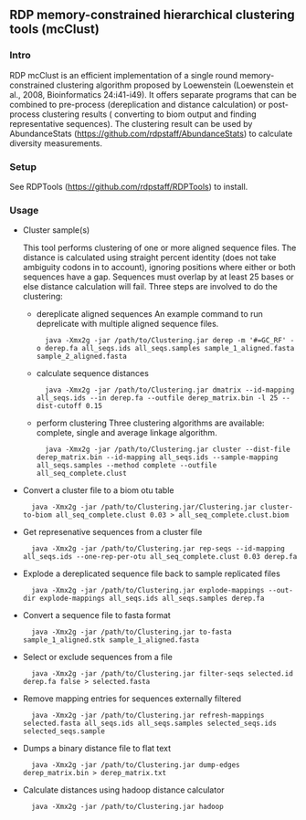 ## RDP memory-constrained hierarchical clustering tools (mcClust)

### Intro

RDP mcClust is an efficient implementation of a single round memory-constrained clustering algorithm proposed by Loewenstein (Loewenstein et al., 2008, Bioinformatics 24:i41-i49). 
It offers separate programs that can be combined to pre-process (dereplication and distance calculation)
 or post-process clustering results ( converting to biom output and finding representative sequences). 
 The clustering result can be used by AbundanceStats (https://github.com/rdpstaff/AbundanceStats) to calculate diversity measurements.

### Setup
See RDPTools (https://github.com/rdpstaff/RDPTools) to install.

### Usage

* Cluster sample(s)

	This tool performs clustering of one or more aligned sequence files. The distance is calculated using straight percent identity (does not take ambiguity codons in to account), 
ignoring positions where either or both sequences have a gap. Sequences must overlap by at least 25 bases or else distance calculation will fail. Three steps are involved to do the clustering:

	* dereplicate aligned sequences
  	An example command to run deprelicate with multiple aligned sequence files.
		
			java -Xmx2g -jar /path/to/Clustering.jar derep -m '#=GC_RF' -o derep.fa all_seqs.ids all_seqs.samples sample_1_aligned.fasta sample_2_aligned.fasta
	
	* calculate sequence distances
		
			java -Xmx2g -jar /path/to/Clustering.jar dmatrix --id-mapping all_seqs.ids --in derep.fa --outfile derep_matrix.bin -l 25 --dist-cutoff 0.15

	* perform clustering
		Three clustering algorithms are available: complete, single and average linkage algorithm.
		
			java -Xmx2g -jar /path/to/Clustering.jar cluster --dist-file derep_matrix.bin --id-mapping all_seqs.ids --sample-mapping all_seqs.samples --method complete --outfile all_seq_complete.clust

* Convert a cluster file to a biom otu table

		java -Xmx2g -jar /path/to/Clustering.jar/Clustering.jar cluster-to-biom all_seq_complete.clust 0.03 > all_seq_complete.clust.biom 

* Get represenative sequences from a cluster file

		java -Xmx2g -jar /path/to/Clustering.jar rep-seqs --id-mapping all_seqs.ids --one-rep-per-otu all_seq_complete.clust 0.03 derep.fa
		
* Explode a dereplicated sequence file back to sample replicated files

		java -Xmx2g -jar /path/to/Clustering.jar explode-mappings --out-dir explode-mappings all_seqs.ids all_seqs.samples derep.fa

* Convert a sequence file to fasta format		

		java -Xmx2g -jar /path/to/Clustering.jar to-fasta sample_1_aligned.stk sample_1_aligned.fasta

* Select or exclude sequences from a file
	
		java -Xmx2g -jar /path/to/Clustering.jar filter-seqs selected.id derep.fa false > selected.fasta
		
* Remove mapping entries for sequences externally filtered

		java -Xmx2g -jar /path/to/Clustering.jar refresh-mappings selected.fasta all_seqs.ids all_seqs.samples selected_seqs.ids selected_seqs.sample

* Dumps a binary distance file to flat text

		java -Xmx2g -jar /path/to/Clustering.jar dump-edges derep_matrix.bin > derep_matrix.txt
		
* Calculate distances using hadoop distance calculator	

		java -Xmx2g -jar /path/to/Clustering.jar hadoop
